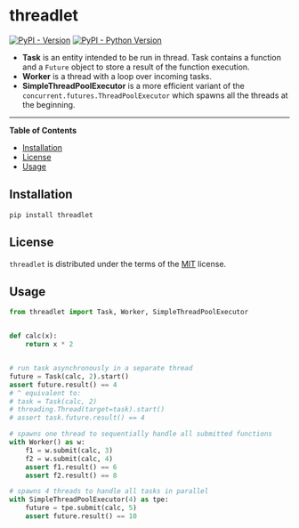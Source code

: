 # threadlet

[![PyPI - Version](https://img.shields.io/pypi/v/threadlet.svg)](https://pypi.org/project/threadlet)
[![PyPI - Python Version](https://img.shields.io/pypi/pyversions/threadlet.svg)](https://pypi.org/project/threadlet)

* **Task** is an entity intended to be run in thread. Task contains a function and a `Future` object to store a result of the function execution.
* **Worker** is a thread with a loop over incoming tasks.
* **SimpleThreadPoolExecutor** is a more efficient variant of the `concurrent.futures.ThreadPoolExecutor` which spawns all the threads at the beginning.

-----

**Table of Contents**

- [Installation](#installation)
- [License](#license)
- [Usage](#usage)

## Installation

```console
pip install threadlet
```

## License

`threadlet` is distributed under the terms of the [MIT](https://spdx.org/licenses/MIT.html) license.

## Usage

```python
from threadlet import Task, Worker, SimpleThreadPoolExecutor


def calc(x):
    return x * 2


# run task asynchronously in a separate thread
future = Task(calc, 2).start()
assert future.result() == 4
# ^ equivalent to:
# task = Task(calc, 2)
# threading.Thread(target=task).start()
# assert task.future.result() == 4

# spawns one thread to sequentially handle all submitted functions
with Worker() as w:
    f1 = w.submit(calc, 3)
    f2 = w.submit(calc, 4)
    assert f1.result() == 6
    assert f2.result() == 8

# spawns 4 threads to handle all tasks in parallel
with SimpleThreadPoolExecutor(4) as tpe:
    future = tpe.submit(calc, 5)
    assert future.result() == 10
```
